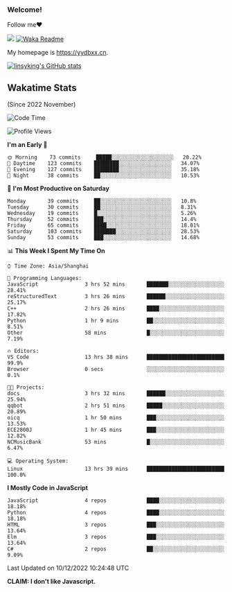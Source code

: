 ### Welcome!

Follow me:heart:

![](https://visitor-badge.glitch.me/badge?page_id=linsyking.linsyking)
[![Waka Readme](https://github.com/linsyking/linsyking/actions/workflows/waka-readme.yml/badge.svg)](https://github.com/linsyking/linsyking/actions/workflows/waka-readme.yml)

My homepage is <https://yydbxx.cn>.

[![linsyking's GitHub stats](https://github-readme-stats.vercel.app/api?username=linsyking&show_icons=true&theme=onedark)](https://github.com/anuraghazra/github-readme-stats)

## Wakatime Stats

(Since 2022 November)

<!--START_SECTION:waka-->
![Code Time](http://img.shields.io/badge/Code%20Time-27%20hrs%2037%20mins-blue)

![Profile Views](http://img.shields.io/badge/Profile%20Views-91-blue)

**I'm an Early 🐤** 

```text
🌞 Morning    73 commits     █████░░░░░░░░░░░░░░░░░░░░   20.22% 
🌆 Daytime    123 commits    ████████░░░░░░░░░░░░░░░░░   34.07% 
🌃 Evening    127 commits    ████████░░░░░░░░░░░░░░░░░   35.18% 
🌙 Night      38 commits     ██░░░░░░░░░░░░░░░░░░░░░░░   10.53%

```
📅 **I'm Most Productive on Saturday** 

```text
Monday       39 commits     ██░░░░░░░░░░░░░░░░░░░░░░░   10.8% 
Tuesday      30 commits     ██░░░░░░░░░░░░░░░░░░░░░░░   8.31% 
Wednesday    19 commits     █░░░░░░░░░░░░░░░░░░░░░░░░   5.26% 
Thursday     52 commits     ███░░░░░░░░░░░░░░░░░░░░░░   14.4% 
Friday       65 commits     ████░░░░░░░░░░░░░░░░░░░░░   18.01% 
Saturday     103 commits    ███████░░░░░░░░░░░░░░░░░░   28.53% 
Sunday       53 commits     ███░░░░░░░░░░░░░░░░░░░░░░   14.68%

```


📊 **This Week I Spent My Time On** 

```text
⌚︎ Time Zone: Asia/Shanghai

💬 Programming Languages: 
JavaScript               3 hrs 52 mins       ███████░░░░░░░░░░░░░░░░░░   28.41% 
reStructuredText         3 hrs 26 mins       ██████░░░░░░░░░░░░░░░░░░░   25.17% 
C++                      2 hrs 26 mins       ████░░░░░░░░░░░░░░░░░░░░░   17.82% 
Python                   1 hr 9 mins         ██░░░░░░░░░░░░░░░░░░░░░░░   8.51% 
Other                    58 mins             █░░░░░░░░░░░░░░░░░░░░░░░░   7.19%

🔥 Editors: 
VS Code                  13 hrs 38 mins      █████████████████████████   99.9% 
Browser                  0 secs              ░░░░░░░░░░░░░░░░░░░░░░░░░   0.1%

🐱‍💻 Projects: 
docs                     3 hrs 32 mins       ██████░░░░░░░░░░░░░░░░░░░   25.94% 
qqbot                    2 hrs 51 mins       █████░░░░░░░░░░░░░░░░░░░░   20.89% 
oicq                     1 hr 50 mins        ███░░░░░░░░░░░░░░░░░░░░░░   13.53% 
ECE2800J                 1 hr 45 mins        ███░░░░░░░░░░░░░░░░░░░░░░   12.82% 
NCMusicBank              53 mins             █░░░░░░░░░░░░░░░░░░░░░░░░   6.47%

💻 Operating System: 
Linux                    13 hrs 39 mins      █████████████████████████   100.0%

```

**I Mostly Code in JavaScript** 

```text
JavaScript               4 repos             ████░░░░░░░░░░░░░░░░░░░░░   18.18% 
Python                   4 repos             ████░░░░░░░░░░░░░░░░░░░░░   18.18% 
HTML                     3 repos             ███░░░░░░░░░░░░░░░░░░░░░░   13.64% 
Elm                      3 repos             ███░░░░░░░░░░░░░░░░░░░░░░   13.64% 
C#                       2 repos             ██░░░░░░░░░░░░░░░░░░░░░░░   9.09%

```



 Last Updated on 10/12/2022 10:24:48 UTC
<!--END_SECTION:waka-->

**CLAIM: I don't like Javascript.**
